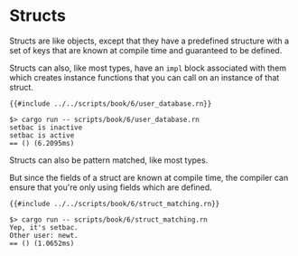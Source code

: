 # Structs

Structs are like objects, except that they have a predefined structure with a
set of keys that are known at compile time and guaranteed to be defined.

Structs can also, like most types, have an `impl` block associated with them
which creates instance functions that you can call on an instance of that
struct.

```rust,noplaypen
{{#include ../../scripts/book/6/user_database.rn}}
```

```text
$> cargo run -- scripts/book/6/user_database.rn
setbac is inactive
setbac is active
== () (6.2095ms)
```

Structs can also be pattern matched, like most types.

But since the fields of a struct are known at compile time, the compiler can
ensure that you're only using fields which are defined.

```rust,noplaypen
{{#include ../../scripts/book/6/struct_matching.rn}}
```

```text
$> cargo run -- scripts/book/6/struct_matching.rn
Yep, it's setbac.
Other user: newt.
== () (1.0652ms)
```
